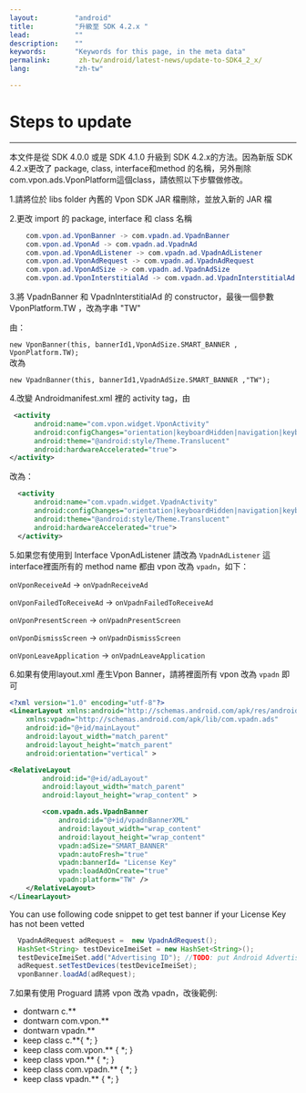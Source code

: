 ```yaml
---
layout:         "android"
title:          "升級至 SDK 4.2.x "
lead:           ""
description:    ""
keywords:       "Keywords for this page, in the meta data"
permalink:       zh-tw/android/latest-news/update-to-SDK4_2_x/
lang:           "zh-tw"

---
```


# Steps to update
---
本文件是從 SDK 4.0.0 或是 SDK 4.1.0 升級到 SDK 4.2.x的方法。因為新版 SDK 4.2.x更改了 package, class, interface和method 的名稱，另外刪除 com.vpon.ads.VponPlatform這個class，請依照以下步驟做修改。

1.請將位於 libs folder 內舊的 Vpon SDK JAR 檔刪除，並放入新的 JAR 檔

2.更改 import 的 package, interface 和 class 名稱

```java
    com.vpon.ad.VponBanner -> com.vpadn.ad.VpadnBanner
    com.vpon.ad.VponAd -> com.vpadn.ad.VpadnAd
    com.vpon.ad.VponAdListener -> com.vpadn.ad.VpadnAdListener
    com.vpon.ad.VponAdRequest -> com.vpadn.ad.VpadnAdRequest
    com.vpon.ad.VponAdSize -> com.vpadn.ad.VpadnAdSize
    com.vpon.ad.VponInterstitialAd -> com.vpadn.ad.VpadnInterstitialAd
```

3.將 VpadnBanner 和 VpadnInterstitialAd 的 constructor，最後一個參數 VponPlatform.TW ，改為字串 "TW"

由：

  `new VponBanner(this, bannerId1,VponAdSize.SMART_BANNER , VponPlatform.TW);`<br>
改為

  `new VpadnBanner(this, bannerId1,VpadnAdSize.SMART_BANNER ,"TW");`
<br>

4.改變 Androidmanifest.xml 裡的 activity tag，由

```xml
 <activity
      android:name="com.vpon.widget.VponActivity"
      android:configChanges="orientation|keyboardHidden|navigation|keyboard|screenLayout|uiMode|screenSize|smallestScreenSize"
      android:theme="@android:style/Theme.Translucent"
      android:hardwareAccelerated="true">
</activity>
```
改為：

```xml
  <activity
      android:name="com.vpadn.widget.VpadnActivity"
      android:configChanges="orientation|keyboardHidden|navigation|keyboard|screenLayout|uiMode|screenSize|smallestScreenSize"
      android:theme="@android:style/Theme.Translucent"
      android:hardwareAccelerated="true">
  </activity>
```

5.如果您有使用到 Interface VponAdListener 請改為 `VpadnAdListener` 這interface裡面所有的  method name 都由 vpon 改為 `vpadn`，如下：

`onVponReceiveAd` -> `onVpadnReceiveAd`  

`onVponFailedToReceiveAd` -> `onVpadnFailedToReceiveAd`  

`onVponPresentScreen` -> `onVpadnPresentScreen`  

`onVponDismissScreen` -> `onVpadnDismissScreen`  

`onVponLeaveApplication` -> `onVpadnLeaveApplication`

6.如果有使用layout.xml 產生Vpon Banner，請將裡面所有 vpon 改為 `vpadn` 即可

```xml
<?xml version="1.0" encoding="utf-8"?>
<LinearLayout xmlns:android="http://schemas.android.com/apk/res/android"
    xmlns:vpadn="http://schemas.android.com/apk/lib/com.vpadn.ads"
    android:id="@+id/mainLayout"
    android:layout_width="match_parent"
    android:layout_height="match_parent"
    android:orientation="vertical" >

<RelativeLayout
        android:id="@+id/adLayout"
        android:layout_width="match_parent"
        android:layout_height="wrap_content" >

        <com.vpadn.ads.VpadnBanner
            android:id="@+id/vpadnBannerXML"
            android:layout_width="wrap_content"
            android:layout_height="wrap_content"
            vpadn:adSize="SMART_BANNER"
            vpadn:autoFresh="true"
            vpadn:bannerId= "License Key"
            vpadn:loadAdOnCreate="true"
            vpadn:platform="TW" />
    </RelativeLayout>
</LinearLayout>
```
You can use following code snippet to get test banner if your License Key has not been vetted

```java
  VpadnAdRequest adRequest =  new VpadnAdRequest();
  HashSet<String> testDeviceImeiSet = new HashSet<String>();
  testDeviceImeiSet.add("Advertising ID"); //TODO: put Android Advertising ID
  adRequest.setTestDevices(testDeviceImeiSet);
  vponBanner.loadAd(adRequest);
```

7.如果有使用 Proguard 請將 vpon 改為 vpadn，改後範例:<br>
- dontwarn c.\*\* <br>
- dontwarn com.vpon.\*\* <br>
- dontwarn vpadn.\*\* <br>
- keep class c.\*\*{ \*; } <br>
- keep class com.vpon.\*\* { \*; } <br>
- keep class vpon.\*\* { \*; } <br>
- keep class com.vpadn.\*\* { \*; } <br>
- keep class vpadn.\*\* { \*; } <br>
